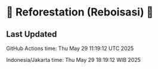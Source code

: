 
# 🌳 Reforestation (Reboisasi) 🌲

## Last Updated

GitHub Actions time: Thu May 29 11:19:12 UTC 2025

Indonesia/Jakarta time: Thu May 29 18:19:12 WIB 2025
